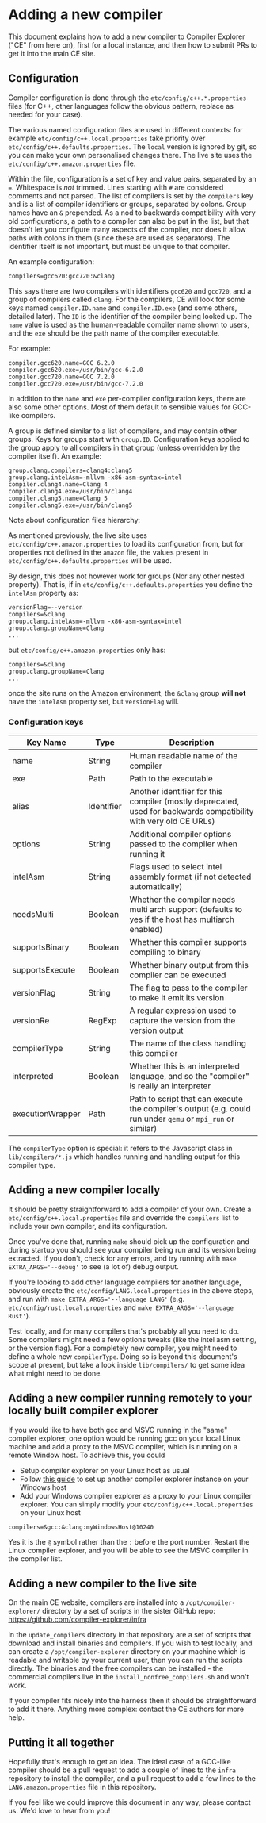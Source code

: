 # Adding a new compiler

This document explains how to add a new compiler to Compiler Explorer ("CE" from here on), first for a local instance, and
then how to submit PRs to get it into the main CE site.

## Configuration

Compiler configuration is done through the `etc/config/c++.*.properties` files 
(for C++, other languages follow the obvious pattern, replace as needed for your case).

The various named configuration files are used in different contexts: for example `etc/config/c++.local.properties` take priority over
`etc/config/c++.defaults.properties`. The `local` version is ignored by git, so you can make your own personalised changes there.
The live site uses the `etc/config/c++.amazon.properties` file.

Within the file, configuration is a set of key and value pairs, separated by an `=`. Whitespace is _not_ trimmed.
Lines starting with `#` are considered comments and not parsed.
The list of compilers is set by the `compilers` key and is a list of compiler identifiers or groups, separated by colons. Group names
have an `&` prepended. As a nod to backwards compatibility with very old configurations, a path to a compiler can also be put
in the list, but that doesn't let you configure many aspects of the compiler, nor does it allow paths with colons in them (since these
are used as separators). The identifier itself is not important, but must be unique to that compiler.

An example configuration:

```
compilers=gcc620:gcc720:&clang
```

This says there are two compilers with identifiers `gcc620` and `gcc720`, and a group of compilers called `clang`. For the 
compilers, CE will look for some keys named `compiler.ID.name` and `compiler.ID.exe` (and some others, detailed later). The `ID`
is the identifier of the compiler being looked up. The `name` value is used as the human-readable compiler name shown to users,
and the `exe` should be the path name of the compiler executable.

For example:

```
compiler.gcc620.name=GCC 6.2.0
compiler.gcc620.exe=/usr/bin/gcc-6.2.0
compiler.gcc720.name=GCC 7.2.0
compiler.gcc720.exe=/usr/bin/gcc-7.2.0
```

In addition to the `name` and `exe` per-compiler configuration keys, there are also some other options. Most of them default
to sensible values for GCC-like compilers.

A group is defined similar to a list of compilers, and may contain other groups. Keys for groups start with `group.ID`.
Configuration keys applied to the group apply to all compilers in that group (unless overridden by the compiler itself). An example:

```
group.clang.compilers=clang4:clang5
group.clang.intelAsm=-mllvm -x86-asm-syntax=intel
compiler.clang4.name=Clang 4
compiler.clang4.exe=/usr/bin/clang4
compiler.clang5.name=Clang 5
compiler.clang5.exe=/usr/bin/clang5
```

Note about configuration files hierarchy:

As mentioned previously, the live site uses `etc/config/c++.amazon.properties` to load its configuration from,
but for properties not defined in the `amazon` file, the values present in `etc/config/c++.defaults.properties` will be used.

By design, this does not however work for groups (Nor any other nested property). 
That is, if in `etc/config/c++.defaults.properties` you define the `intelAsm` property as:
```
versionFlag=--version
compilers=&clang
group.clang.intelAsm=-mllvm -x86-asm-syntax=intel
group.clang.groupName=Clang
...
```

but `etc/config/c++.amazon.properties` only has:
```
compilers=&clang
group.clang.groupName=Clang
...
```
once the site runs on the Amazon environment, the `&clang` group **will not** have the `intelAsm` property set,
but `versionFlag` will.

### Configuration keys

Key Name | Type | Description|
---------|-------|-----|
name     | String | Human readable name of the compiler||
exe      | Path | Path to the executable|
alias    | Identifier | Another identifier for this compiler (mostly deprecated, used for backwards compatibility with very old CE URLs) |
options  | String | Additional compiler options passed to the compiler when running it |
intelAsm | String | Flags used to select intel assembly format (if not detected automatically)|
needsMulti | Boolean | Whether the compiler needs multi arch support (defaults to yes if the host has multiarch enabled)|
supportsBinary | Boolean | Whether this compiler supports compiling to binary|
supportsExecute | Boolean | Whether binary output from this compiler can be executed|
versionFlag | String | The flag to pass to the compiler to make it emit its version|
versionRe | RegExp | A regular expression used to capture the version from the version output|
compilerType | String | The name of the class handling this compiler|
interpreted | Boolean | Whether this is an interpreted language, and so the "compiler" is really an interpreter|
executionWrapper | Path | Path to script that can execute the compiler's output (e.g. could run under `qemu` or `mpi_run` or similar)|

The `compilerType` option is special: it refers to the Javascript class in `lib/compilers/*.js` which handles running and handling
output for this compiler type.

## Adding a new compiler locally

It should be pretty straightforward to add a compiler of your own. Create a `etc/config/c++.local.properties` file and override the
`compilers` list to include your own compiler, and its configuration.

Once you've done that, running `make` should pick up the configuration and during startup you should see your compiler being run
and its version being extracted. If you don't, check for any errors, and try running with `make EXTRA_ARGS='--debug'` to see (a lot of)
debug output.

If you're looking to add other language compilers for another language, obviously create the `etc/config/LANG.local.properties` in
the above steps, and run with `make EXTRA_ARGS='--language LANG'` (e.g. `etc/config/rust.local.properties` and
`make EXTRA_ARGS='--language Rust'`).

Test locally, and for many compilers that's probably all you need to do. Some compilers might need a few options tweaks (like
the intel asm setting, or the version flag). For a completely new compiler, you might need to define a whole new `compilerType`.
Doing so is beyond this document's scope at present, but take a look inside `lib/compilers/` to get some idea what might need
to be done.

## Adding a new compiler running remotely to your locally built compiler explorer

If you would like to have both gcc and MSVC running in the "same" compiler explorer, one option would be running gcc on your local
Linux machine and add a proxy to the MSVC compiler, which is running on a remote Window host. To achieve this, you could

* Setup compiler explorer on your Linux host as usual
* Follow [this guide](https://github.com/compiler-explorer/compiler-explorer/blob/main/docs/WindowsNative.md)
to set up another compiler explorer instance on your Windows host
* Add your Windows compiler explorer as a proxy to your Linux compiler explorer. You can simply modify your
`etc/config/c++.local.properties` on your Linux host

```
compilers=&gcc:&clang:myWindowsHost@10240
```

Yes it is the `@` symbol rather than the `:` before the port number. Restart the Linux compiler explorer, and you will be able to
see the MSVC compiler in the compiler list.

## Adding a new compiler to the live site

On the main CE website, compilers are installed into a `/opt/compiler-explorer/` directory by a set of scripts in the sister
GitHub repo: https://github.com/compiler-explorer/infra

In the `update_compilers` directory in that repository are a set of scripts that download and install binaries and compilers.
If you wish to test locally, and can create a `/opt/compiler-explorer` directory on your machine which is readable and writable by your
current user, then you can run the scripts directly. The binaries and the free compilers can be installed - the commercial compilers
live in the `install_nonfree_compilers.sh` and won't work.

If your compiler fits nicely into the harness then it should be straightforward to add it there. Anything more complex: contact the CE
authors for more help.

## Putting it all together

Hopefully that's enough to get an idea. The ideal case of a GCC-like compiler should be a pull request to add a couple of
lines to the `infra` repository to install the compiler, and a pull request to add a few lines to the `LANG.amazon.properties`
file in this repository.

If you feel like we could improve this document in any way, please contact us. We'd love to hear from you!
